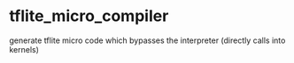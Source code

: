 # tflite_micro_compiler
generate tflite micro code which bypasses the interpreter (directly calls into kernels)
